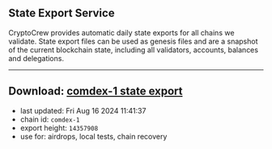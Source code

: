 ## State Export Service
CryptoCrew provides automatic daily state exports for all chains we validate. State export files can be used as genesis files and are a snapshot of the current blockchain state, including all validators, accounts, balances and delegations.

---
**Download: [comdex-1 state export](https://dl-eu2.ccvalidators.com/SERVICE/comdex/comdex-1_export_14357908.json)**
---

- last updated: Fri Aug 16 2024 11:41:37
- chain id: `comdex-1`
- export height: `14357908`
- use for: airdrops, local tests, chain recovery
